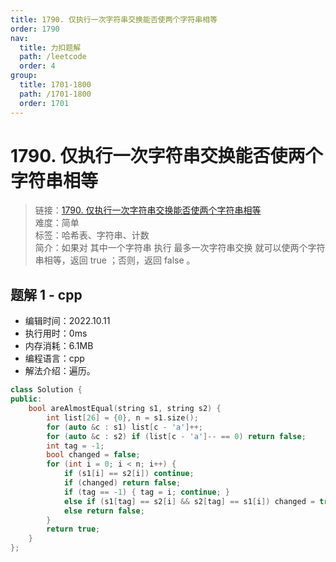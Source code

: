 ```yaml
---
title: 1790. 仅执行一次字符串交换能否使两个字符串相等
order: 1790
nav:
  title: 力扣题解
  path: /leetcode
  order: 4
group:
  title: 1701-1800
  path: /1701-1800
  order: 1701
---
```


# 1790. 仅执行一次字符串交换能否使两个字符串相等
    
> 链接：[1790. 仅执行一次字符串交换能否使两个字符串相等](https://leetcode.cn/problems/check-if-one-string-swap-can-make-strings-equal/)  
> 难度：简单  
> 标签：哈希表、字符串、计数  
> 简介：如果对 其中一个字符串 执行 最多一次字符串交换 就可以使两个字符串相等，返回 true ；否则，返回 false 。
      
## 题解 1 - cpp
- 编辑时间：2022.10.11
- 执行用时：0ms
- 内存消耗：6.1MB
- 编程语言：cpp
- 解法介绍：遍历。
```cpp
class Solution {
public:
    bool areAlmostEqual(string s1, string s2) {
        int list[26] = {0}, n = s1.size();
        for (auto &c : s1) list[c - 'a']++;
        for (auto &c : s2) if (list[c - 'a']-- == 0) return false;
        int tag = -1;
        bool changed = false;
        for (int i = 0; i < n; i++) {
            if (s1[i] == s2[i]) continue;
            if (changed) return false;
            if (tag == -1) { tag = i; continue; }
            else if (s1[tag] == s2[i] && s2[tag] == s1[i]) changed = true;
            else return false;
        }
        return true;
    }
};
```

      